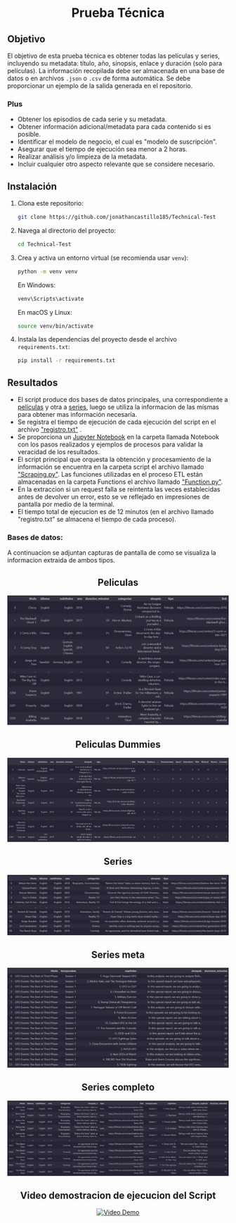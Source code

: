 <center><h1>Prueba Técnica</h1></center>

## Objetivo

El objetivo de esta prueba técnica es obtener todas las películas y series, incluyendo su metadata: título, año, sinopsis, enlace y duración (solo para películas). La información recopilada debe ser almacenada en una base de datos o en archivos `.json` o `.csv` de forma automática. Se debe proporcionar un ejemplo de la salida generada en el repositorio.

### Plus

- Obtener los episodios de cada serie y su metadata.
- Obtener información adicional/metadata para cada contenido si es posible.
- Identificar el modelo de negocio, el cual es "modelo de suscripción".
- Asegurar que el tiempo de ejecución sea menor a 2 horas.
- Realizar análisis y/o limpieza de la metadata.
- Incluir cualquier otro aspecto relevante que se considere necesario.

## Instalación

1. Clona este repositorio:

    ```bash
    git clone https://github.com/jonathancastillo185/Technical-Test
    ```

2. Navega al directorio del proyecto:

    ```bash
    cd Technical-Test
    ```

3. Crea y activa un entorno virtual (se recomienda usar `venv`):

    ```bash
    python -m venv venv
    ```

    En Windows:

    ```bash
    venv\Scripts\activate
    ```

    En macOS y Linux:

    ```bash
    source venv/bin/activate
    ```

4. Instala las dependencias del proyecto desde el archivo `requirements.txt`:

    ```bash
    pip install -r requirements.txt
    ```

## Resultados

- El script produce dos bases de datos principales, una correspondiente a [películas](/Bases_datos/Peliculas.csv) y otra a [series](/Bases_datos/series.csv), luego se utiliza la informacion de las mísmas para obtener mas información necesaría.
- Se registra el tiempo de ejecución de cada ejecución del script en el archivo ["registro.txt"](/registro.txt) .
- Se proporciona un [Jupyter Notebook](/Scraping.ipynb) en la carpeta llamada Notebook con los pasos realizados y ejemplos de procesos para validar la veracidad de los resultados.
- El script principal que orquesta la obtención y procesamiento de la información se encuentra en la carpeta script el archivo llamado ["Scraping.py"](/Script/Scraping.py). Las funciones utilizadas en el proceso ETL están almacenadas en la carpeta Functions el archivo llamado ["Function.py"](/Script/Function/function.py).
- En la extraccion si un request falla se reintenta las veces establecidas antes de devolver un error, esto se ve reflejado en impresiones de pantalla por medio de la terminal.
- El tiempo total de ejecucion es de 12 minutos (en el archivo llamado "registro.txt" se almacena el tiempo de cada proceso).

### Bases de datos:

A continuacion se adjuntan capturas de pantalla de como se visualiza la informacion extraida de ambos tipos.

<center><h2>Peliculas</h2></center>
<center>
<img src="images\Peliculas.png" alt="Imagen de películas">
</center>

<center><h2>Peliculas Dummies</h2></center>
<center>
<img src="images\peliculas_dummies.png" alt="Imagen de películas">
</center>

<center><h2>Series</h2></center>
<center>
<img src="images\Series_1.png" alt="Imagen de películas">
</center>

<center><h2>Series meta</h2></center>
<center>
<img src="images\series_meta.png" alt="Imagen de películas">
</center>

<center><h2>Series completo</h2></center>
<center>
<img src="images\series_completo.png" alt="Imagen de películas">
</center>

<center><h2>Video demostracion de ejecucion del Script</h2></center>

<center>

[![Video Demo](https://img.youtube.com/vi/dj9wanx66lE/0.jpg)](https://www.youtube.com/watch?v=dj9wanx66lE)

</center>

